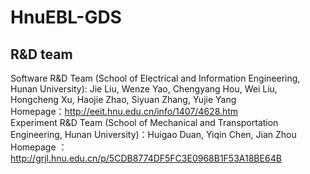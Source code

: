 # HnuEBL-GDS
## R&D team <br>
Software R&D Team (School of Electrical and Information Engineering, Hunan University): Jie Liu, Wenze Yao, Chengyang Hou, Wei Liu, Hongcheng Xu, Haojie Zhao, Siyuan Zhang, Yujie Yang <br>
Homepage：http://eeit.hnu.edu.cn/info/1407/4628.htm <br>
Experiment R&D Team (School of Mechanical and Transportation Engineering, Hunan University)：Huigao Duan, Yiqin Chen, Jian Zhou <br>
Homepage ：http://grjl.hnu.edu.cn/p/5CDB8774DF5FC3E0968B1F53A18BE64B
